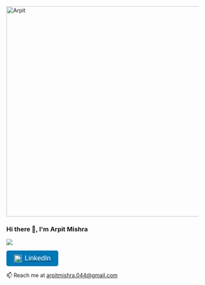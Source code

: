 <img src="https://i.imgur.com/EWMhlWD.jpg" alt="Arpit" width="850" height="550">


### Hi there 👋, I'm Arpit Mishra
![](https://komarev.com/ghpvc/?username=arpit044)

<a href="https://www.linkedin.com/in/arpit-mishra-64976b16a/" target="_blank">
  <button style="background-color: #0077b5; color: white; font-size: 18px; padding: 10px 20px; border: none; border-radius: 5px; display: flex; align-items: center;">
    <img src="https://upload.wikimedia.org/wikipedia/commons/0/01/LinkedIn_Logo_2023.png" alt="LinkedIn" style="width: 20px; margin-right: 8px;">
    LinkedIn
  </button>
</a>


📫 Reach me at arpitmishra.044@gmail.com






